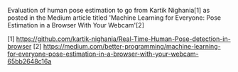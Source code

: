 Evaluation of human pose estimation to go from Kartik Nighania[1] as posted in the Medium article titled 'Machine Learning for Everyone: Pose Estimation in a Browser With Your Webcam'[2]

[1] https://github.com/kartik-nighania/Real-Time-Human-Pose-detection-in-browser
[2] https://medium.com/better-programming/machine-learning-for-everyone-pose-estimation-in-a-browser-with-your-webcam-65bb2648c16a
